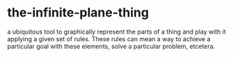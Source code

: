 # the-infinite-plane-thing
a ubiquitous tool to graphically represent the parts of a thing and play with it applying a given set of rules. These rules can mean a way to achieve a particular goal with these elements, solve a particular problem, etcetera. 

